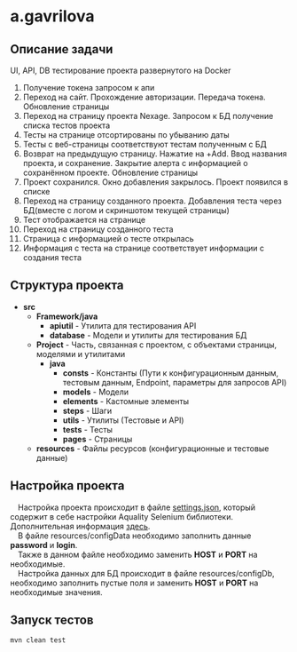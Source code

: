 # a.gavrilova
## Описание задачи
UI, API, DB тестирование проекта развернутого на Docker

1. Получение токена запросом к апи
2. Переход на сайт. Прохождение авторизации. Передача токена. Обновление страницы
3. Переход на страницу проекта Nexage. Запросом к БД получение списка тестов проекта
4. Тесты на странице отсортированы по убыванию даты
5. Тесты с веб-страницы соответствуют тестам полученным с БД
6. Возврат на предыдущую страницу. Нажатие на +Add. Ввод названия проекта, и сохранение. Закрытие алерта с информацией о сохранённом проекте. Обновление страницы
7. Проект сохранился. Окно добавления закрылось. Проект появился в списке
8. Переход на страницу созданного проекта. Добавления теста через БД(вместе с логом и скриншотом текущей страницы)
9. Тест отображается на странице
10. Переход на страницу созданного теста
11. Страница с информацией о тесте открылась
12. Информация с теста на странице соответствует информации с создания теста
   

## Структура проекта
* **src**
    * **Framework/java**
        * **apiutil** - Утилита для тестирования API
        * **database** - Модели и утилиты для тестирования БД
    * **Project** - Часть, связанная с проектом, с объектами страницы, моделями и утилитами
        * **java**
            * **consts** - Константы (Пути к конфигурационным данным, тестовым данным, Endpoint, параметры для запросов API)
            * **models** - Модели
            * **elements** - Кастомные элементы
            * **steps** - Шаги
            * **utils** - Утилиты (Тестовые и API)
            * **tests** - Тесты
            * **pages** - Страницы
    * **resources** - Файлы ресурсов (конфигурационные и тестовые данные)

## Настройка проекта
&emsp;Настройка проекта происходит в файле [settings.json](https://github.com/aquality-automation/aquality-selenium-java-template/blob/master/aquality-selenium-template/src/main/resources/settings.json), который содержит в себе настройки Aquality Selenium библиотеки. Дополнительная информация [здесь](https://github.com/aquality-automation/aquality-selenium-java/wiki/Overview-(Russian)). \
&emsp;В файле resources/configData необходимо заполнить данные **password** и **login**. \
&emsp;Также в данном файле необходимо заменить **HOST** и **PORT** на необходимые. \
&emsp;Настройка данных для БД происходит в файле resources/configDb, необходимо заполнить пустые поля и заменить **HOST** и **PORT** на необходимые значения.

## Запуск тестов
```bash
mvn clean test
```